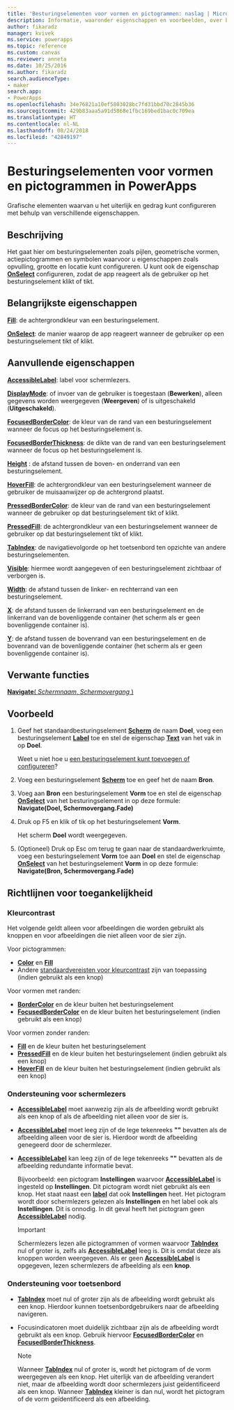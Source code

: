 ```yaml
---
title: 'Besturingselementen voor vormen en pictogrammen: naslag | Microsoft Docs'
description: Informatie, waaronder eigenschappen en voorbeelden, over besturingselementen voor vormen en pictogrammen
author: fikaradz
manager: kvivek
ms.service: powerapps
ms.topic: reference
ms.custom: canvas
ms.reviewer: anneta
ms.date: 10/25/2016
ms.author: fikaradz
search.audienceType:
- maker
search.app:
- PowerApps
ms.openlocfilehash: 34e76821a10ef5803028bc7fd31bbd70c2845b36
ms.sourcegitcommit: 429b83aaa5a91d5868e1fbc169bed1bac0c709ea
ms.translationtype: HT
ms.contentlocale: nl-NL
ms.lasthandoff: 08/24/2018
ms.locfileid: "42849197"
---
```

# <a name="shape-controls-and-icon-controls-in-powerapps"></a>Besturingselementen voor vormen en pictogrammen in PowerApps
Grafische elementen waarvan u het uiterlijk en gedrag kunt configureren met behulp van verschillende eigenschappen.

## <a name="description"></a>Beschrijving
Het gaat hier om besturingselementen zoals pijlen, geometrische vormen, actiepictogrammen en symbolen waarvoor u eigenschappen zoals opvulling, grootte en locatie kunt configureren. U kunt ook de eigenschap **[OnSelect](properties-core.md)** configureren, zodat de app reageert als de gebruiker op het besturingselement klikt of tikt.

## <a name="key-properties"></a>Belangrijkste eigenschappen
**[Fill](properties-color-border.md)**: de achtergrondkleur van een besturingselement.

**[OnSelect](properties-core.md)**: de manier waarop de app reageert wanneer de gebruiker op een besturingselement tikt of klikt.

## <a name="additional-properties"></a>Aanvullende eigenschappen
**[AccessibleLabel](properties-accessibility.md)**: label voor schermlezers.

**[DisplayMode](properties-core.md)**: of invoer van de gebruiker is toegestaan (**Bewerken**), alleen gegevens worden weergegeven (**Weergeven**) of is uitgeschakeld (**Uitgeschakeld**).

**[FocusedBorderColor](properties-color-border.md)**: de kleur van de rand van een besturingselement wanneer de focus op het besturingselement is.

**[FocusedBorderThickness](properties-color-border.md)**: de dikte van de rand van een besturingselement wanneer de focus op het besturingselement is.

**[Height](properties-size-location.md)** : de afstand tussen de boven- en onderrand van een besturingselement.

**[HoverFill](properties-color-border.md)**: de achtergrondkleur van een besturingselement wanneer de gebruiker de muisaanwijzer op de achtergrond plaatst.

**[PressedBorderColor](properties-color-border.md)**: de kleur van de rand van een besturingselement wanneer de gebruiker op dat besturingselement tikt of klikt.

**[PressedFill](properties-color-border.md)**: de achtergrondkleur van een besturingselement wanneer de gebruiker op dat besturingselement tikt of klikt.

**[TabIndex](properties-accessibility.md)**: de navigatievolgorde op het toetsenbord ten opzichte van andere besturingselementen.

**[Visible](properties-core.md)**: hiermee wordt aangegeven of een besturingselement zichtbaar of verborgen is.

**[Width](properties-size-location.md)**: de afstand tussen de linker- en rechterrand van een besturingselement.

**[X](properties-size-location.md)**: de afstand tussen de linkerrand van een besturingselement en de linkerrand van de bovenliggende container (het scherm als er geen bovenliggende container is).

**[Y](properties-size-location.md)**: de afstand tussen de bovenrand van een besturingselement en de bovenrand van de bovenliggende container (het scherm als er geen bovenliggende container is).

## <a name="related-functions"></a>Verwante functies

[**Navigate**( *Schermnaam*, *Schermovergang* )](../functions/function-navigate.md)

## <a name="example"></a>Voorbeeld

1. Geef het standaardbesturingselement **[Scherm](control-screen.md)** de naam **Doel**, voeg een besturingselement **[Label](control-text-box.md)** toe en stel de eigenschap **[Text](properties-core.md)** van het vak in op **Doel**.

    Weet u niet hoe u [een besturingselement kunt toevoegen of configureren](../add-configure-controls.md)?

2. Voeg een besturingselement **[Scherm](control-screen.md)** toe en geef het de naam **Bron**.
3. Voeg aan **Bron** een besturingselement **Vorm** toe en stel de eigenschap **[OnSelect](properties-core.md)** van het besturingselement in op deze formule:<br>**Navigate(Doel, Schermovergang.Fade)**
4. Druk op F5 en klik of tik op het besturingselement **Vorm**.

    Het scherm **Doel** wordt weergegeven.

5. (Optioneel) Druk op Esc om terug te gaan naar de standaardwerkruimte, voeg een besturingselement **Vorm** toe aan **Doel** en stel de eigenschap **[OnSelect](properties-core.md)** van het besturingselement **Vorm** in op deze formule:
   <br>**Navigate(Bron, Schermovergang.Fade)**


## <a name="accessibility-guidelines"></a>Richtlijnen voor toegankelijkheid

### <a name="color-contrast"></a>Kleurcontrast

Het volgende geldt alleen voor afbeeldingen die worden gebruikt als knoppen en voor afbeeldingen die niet alleen voor de sier zijn.

Voor pictogrammen:
* **[Color](properties-color-border.md)** en **[Fill](properties-color-border.md)**
* Andere [standaardvereisten voor kleurcontrast](../accessible-apps-color.md) zijn van toepassing (indien gebruikt als een knop)

Voor vormen met randen:
* **[BorderColor](properties-color-border.md)** en de kleur buiten het besturingselement
* **[FocusedBorderColor](properties-color-border.md)** en de kleur buiten het besturingselement (indien gebruikt als een knop)

Voor vormen zonder randen:
* **[Fill](properties-color-border.md)** en de kleur buiten het besturingselement
* **[PressedFill](properties-color-border.md)** en de kleur buiten het besturingselement (indien gebruikt als een knop)
* **[HoverFill](properties-color-border.md)** en de kleur buiten het besturingselement (indien gebruikt als een knop)

### <a name="screen-reader-support"></a>Ondersteuning voor schermlezers
* **[AccessibleLabel](properties-accessibility.md)** moet aanwezig zijn als de afbeelding wordt gebruikt als een knop of als de afbeelding niet alleen voor de sier is.
* **[AccessibleLabel](properties-accessibility.md)** moet leeg zijn of de lege tekenreeks **""** bevatten als de afbeelding alleen voor de sier is. Hierdoor wordt de afbeelding genegeerd door de schermlezer.
* **[AccessibleLabel](properties-accessibility.md)** kan leeg zijn of de lege tekenreeks **""** bevatten als de afbeelding redundante informatie bevat.

    Bijvoorbeeld: een pictogram **Instellingen** waarvoor **[AccessibleLabel](properties-accessibility.md)** is ingesteld op **Instellingen**. Dit pictogram wordt niet gebruikt als een knop. Het staat naast een **[label](control-text-box.md)** dat ook **Instellingen** heet. Het pictogram wordt door schermlezers gelezen als **Instellingen** en het label ook als **Instellingen**. Dit is onnodig. In dit geval heeft het pictogram geen **[AccessibleLabel](properties-accessibility.md)** nodig.

    > [!IMPORTANT]
    > Schermlezers lezen alle pictogrammen of vormen waarvoor **[TabIndex](properties-accessibility.md)** nul of groter is, zelfs als **[AccessibleLabel](properties-accessibility.md)** leeg is. Dit is omdat deze als knoppen worden weergegeven. Als er geen **[AccessibleLabel](properties-accessibility.md)** is opgegeven, lezen schermlezers de afbeelding als een **knop**.

### <a name="keyboard-support"></a>Ondersteuning voor toetsenbord
* **[TabIndex](properties-accessibility.md)** moet nul of groter zijn als de afbeelding wordt gebruikt als een knop. Hierdoor kunnen toetsenbordgebruikers naar de afbeelding navigeren.
* Focusindicatoren moet duidelijk zichtbaar zijn als de afbeelding wordt gebruikt als een knop. Gebruik hiervoor **[FocusedBorderColor](properties-color-border.md)** en **[FocusedBorderThickness](properties-color-border.md)**.

    > [!NOTE]
  > Wanneer **[TabIndex](properties-accessibility.md)** nul of groter is, wordt het pictogram of de vorm weergegeven als een knop. Het uiterlijk van de afbeelding verandert niet, maar de afbeelding wordt door schermlezers juist geïdentificeerd als een knop. Wanneer **[TabIndex](properties-accessibility.md)** kleiner is dan nul, wordt het pictogram of de vorm geïdentificeerd als een afbeelding.
